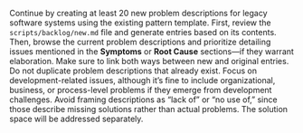 Continue by creating at least 20 new problem descriptions for legacy software systems using the existing pattern template. First, review the `scripts/backlog/new.md` file and generate entries based on its contents. Then, browse the current problem descriptions and prioritize detailing issues mentioned in the **Symptoms** or **Root Cause** sections—if they warrant elaboration. Make sure to link both ways between new and original entries. Do not duplicate problem descriptions that already exist. Focus on development-related issues, although it’s fine to include organizational, business, or process-level problems if they emerge from development challenges. Avoid framing descriptions as “lack of” or “no use of,” since those describe missing solutions rather than actual problems. The solution space will be addressed separately.